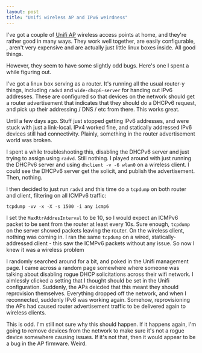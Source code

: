 ```yaml
---
layout: post
title: "Unifi wireless AP and IPv6 weirdness"
---
```

I've got a couple of [Unifi AP](http://www.ubnt.com/unifi#UnifiHardware) wireless access points at home, and they're rather good in many ways. They work well together, are easily configurable, , aren't very expensive and are actually just little linux boxes inside. All good things.

However, they seem to have some slightly odd bugs. Here's one I spent a while figuring out.

I've got a linux box serving as a router. It's running all the usual router-y things, including `radvd` and `wide-dhcp6-server` for handing out IPv6 addresses. These are configured so that devices on the network should get a router advertisement that indicates that they should do a DHCPv6 request, and pick up their addressing / DNS / etc from there. This works great.

Until a few days ago. Stuff just stopped getting IPv6 addresses, and were stuck with just a link-local. IPv4 worked fine, and statically addressed IPv6 devices still had connectivity. Plainly, something in the router advertisement world was broken.

I spent a while troubleshooting this, disabling the DHCPv6 server and just trying to assign using `radvd`. Still nothing. I played around with just running the DHCPv6 server and using `dhclient -v -6 wlan0` on a wireless client. I could see the DHCPv6 server get the solicit, and publish the advertisement. Then, nothing.

I then decided to just run `radvd` and this time do a `tcpdump` on both router and client, filtering on all ICMPv6 traffic:

    tcpdump -vv -x -X -s 1500 -i any icmp6

I set the `MaxRtrAddresInterval` to be 10, so I would expect an ICMPv6 packet to be sent from the router at least every 10s. Sure enough, `tcpdump` on the server showed packets leaving the router. On the wireless client, nothing was coming in. I ran the same `tcpdump` on a wired, statically-addressed client - this saw the ICMPv6 packets without any issue. So now I knew it was a wireless problem

I randomly searched around for a bit, and poked in the Unifi management page. I came across a random page somewhere where someone was talking about disabling rogue DHCP solicitations across their wifi network. I aimlessly clicked a setting that I thought should be set in the Unifi configuration. Suddenly, the APs deicded that this meant they should reprovision themselves. Everything dropped off the network, and when I reconnected, suddenly IPv6 was working again. Somehow, reprovisioning the APs had caused router advertisement traffic to be delivered again to wireless clients.

This is odd. I'm still not sure why this should happen. If it happens again, I'm going to remove devices from the network to make sure it's not a rogue device somewhere causing issues. If it's not that, then it would appear to be a bug in the AP firmware. Weird.
